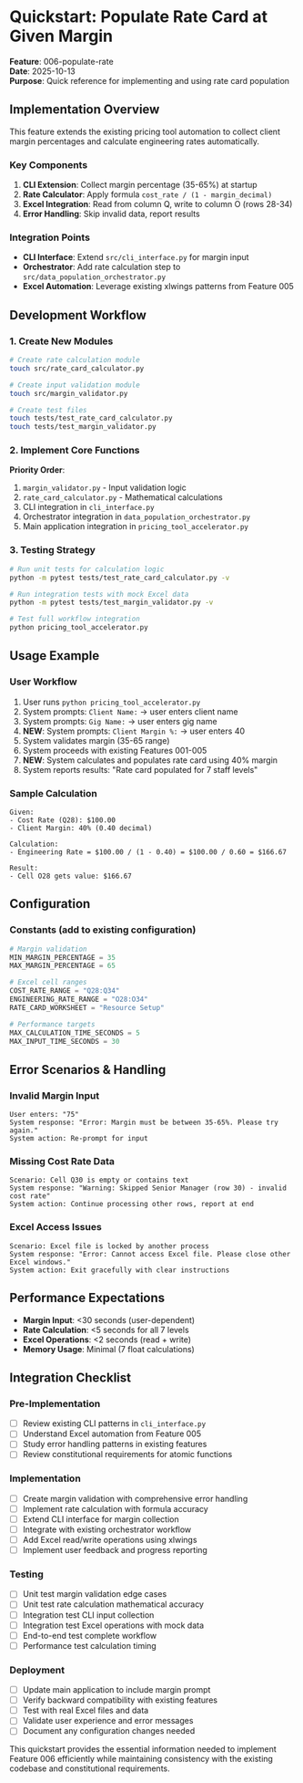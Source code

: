 # Quickstart: Populate Rate Card at Given Margin

**Feature**: 006-populate-rate  
**Date**: 2025-10-13  
**Purpose**: Quick reference for implementing and using rate card population

## Implementation Overview

This feature extends the existing pricing tool automation to collect client margin percentages and calculate engineering rates automatically.

### Key Components

1. **CLI Extension**: Collect margin percentage (35-65%) at startup
2. **Rate Calculator**: Apply formula `cost_rate / (1 - margin_decimal)` 
3. **Excel Integration**: Read from column Q, write to column O (rows 28-34)
4. **Error Handling**: Skip invalid data, report results

### Integration Points

- **CLI Interface**: Extend `src/cli_interface.py` for margin input
- **Orchestrator**: Add rate calculation step to `src/data_population_orchestrator.py`
- **Excel Automation**: Leverage existing xlwings patterns from Feature 005

## Development Workflow

### 1. Create New Modules
```bash
# Create rate calculation module
touch src/rate_card_calculator.py

# Create input validation module  
touch src/margin_validator.py

# Create test files
touch tests/test_rate_card_calculator.py
touch tests/test_margin_validator.py
```

### 2. Implement Core Functions

**Priority Order**:
1. `margin_validator.py` - Input validation logic
2. `rate_card_calculator.py` - Mathematical calculations  
3. CLI integration in `cli_interface.py`
4. Orchestrator integration in `data_population_orchestrator.py`
5. Main application integration in `pricing_tool_accelerator.py`

### 3. Testing Strategy

```bash
# Run unit tests for calculation logic
python -m pytest tests/test_rate_card_calculator.py -v

# Run integration tests with mock Excel data
python -m pytest tests/test_margin_validator.py -v

# Test full workflow integration
python pricing_tool_accelerator.py
```

## Usage Example

### User Workflow
1. User runs `python pricing_tool_accelerator.py`
2. System prompts: `Client Name:` → user enters client name
3. System prompts: `Gig Name:` → user enters gig name  
4. **NEW**: System prompts: `Client Margin %:` → user enters 40
5. System validates margin (35-65 range)
6. System proceeds with existing Features 001-005
7. **NEW**: System calculates and populates rate card using 40% margin
8. System reports results: "Rate card populated for 7 staff levels"

### Sample Calculation
```
Given:
- Cost Rate (Q28): $100.00
- Client Margin: 40% (0.40 decimal)

Calculation:
- Engineering Rate = $100.00 / (1 - 0.40) = $100.00 / 0.60 = $166.67

Result:
- Cell O28 gets value: $166.67
```

## Configuration

### Constants (add to existing configuration)
```python
# Margin validation
MIN_MARGIN_PERCENTAGE = 35
MAX_MARGIN_PERCENTAGE = 65

# Excel cell ranges  
COST_RATE_RANGE = "Q28:Q34"
ENGINEERING_RATE_RANGE = "O28:O34"
RATE_CARD_WORKSHEET = "Resource Setup"

# Performance targets
MAX_CALCULATION_TIME_SECONDS = 5
MAX_INPUT_TIME_SECONDS = 30
```

## Error Scenarios & Handling

### Invalid Margin Input
```
User enters: "75"
System response: "Error: Margin must be between 35-65%. Please try again."
System action: Re-prompt for input
```

### Missing Cost Rate Data
```
Scenario: Cell Q30 is empty or contains text
System response: "Warning: Skipped Senior Manager (row 30) - invalid cost rate"  
System action: Continue processing other rows, report at end
```

### Excel Access Issues
```
Scenario: Excel file is locked by another process
System response: "Error: Cannot access Excel file. Please close other Excel windows."
System action: Exit gracefully with clear instructions
```

## Performance Expectations

- **Margin Input**: <30 seconds (user-dependent)
- **Rate Calculation**: <5 seconds for all 7 levels
- **Excel Operations**: <2 seconds (read + write)
- **Memory Usage**: Minimal (7 float calculations)

## Integration Checklist

### Pre-Implementation
- [ ] Review existing CLI patterns in `cli_interface.py`
- [ ] Understand Excel automation from Feature 005
- [ ] Study error handling patterns in existing features
- [ ] Review constitutional requirements for atomic functions

### Implementation
- [ ] Create margin validation with comprehensive error handling
- [ ] Implement rate calculation with formula accuracy
- [ ] Extend CLI interface for margin collection
- [ ] Integrate with existing orchestrator workflow
- [ ] Add Excel read/write operations using xlwings
- [ ] Implement user feedback and progress reporting

### Testing  
- [ ] Unit test margin validation edge cases
- [ ] Unit test rate calculation mathematical accuracy
- [ ] Integration test CLI input collection
- [ ] Integration test Excel operations with mock data
- [ ] End-to-end test complete workflow
- [ ] Performance test calculation timing

### Deployment
- [ ] Update main application to include margin prompt
- [ ] Verify backward compatibility with existing features
- [ ] Test with real Excel files and data
- [ ] Validate user experience and error messages
- [ ] Document any configuration changes needed

This quickstart provides the essential information needed to implement Feature 006 efficiently while maintaining consistency with the existing codebase and constitutional requirements.